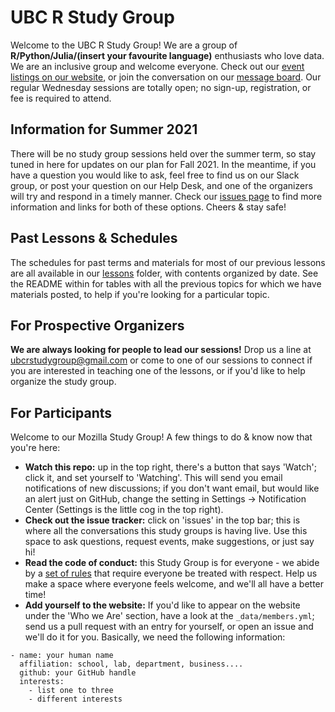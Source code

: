 UBC R Study Group
=======================

Welcome to the UBC R Study Group! We are a group of **R/Python/Julia/(insert
your favourite language)** enthusiasts who love data. We are an inclusive group
and welcome everyone. Check out our [event listings on our
website](http://ubc-r-study-group.github.io/studyGroup/), or join the
conversation on our [message
board](https://github.com/ubc-r-study-group/studyGroup/issues). Our regular
Wednesday sessions are totally open; no sign-up, registration, or fee is
required to attend.

## Information for Summer 2021
There will be no study group sessions held over the summer term, so stay tuned
in here for updates on our plan for Fall 2021. In the meantime, if you have a
question you would like to ask, feel free to find us on our Slack group, or post
your question on our Help Desk, and one of the organizers will try and respond
in a timely manner. Check our [issues
page](https://github.com/UBC-R-Study-group/studyGroup/issues/) to find more
information and links for both of these options. Cheers & stay safe!

## Past Lessons & Schedules
The schedules for past terms and materials for most of our previous lessons are
all available in our
[lessons](https://github.com/UBC-R-Study-group/studyGroup/tree/gh-pages/lessons)
folder, with contents organized by date. See the README within for tables with
all the previous topics for which we have materials posted, to help if you're
looking for a particular topic.

## For Prospective Organizers
**We are always looking for people to lead our sessions!** Drop us a line at
ubcrstudygroup@gmail.com or come to one of our sessions to connect if you are
interested in teaching one of the lessons, or if you'd like to help organize
the study group.

## For Participants
Welcome to our Mozilla Study Group! A few things to do & know now that you're
here:

 - **Watch this repo:** up in the top right, there's a button that says 'Watch';
 click it, and set yourself to 'Watching'. This will send you email
 notifications of new discussions; if you don't want email, but would like an
 alert just on GitHub, change the setting in Settings -> Notification Center
 (Settings is the little cog in the top right).
 - **Check out the issue tracker:** click on 'issues' in the top bar; this is 
 where all the conversations this study groups is having live. Use this space 
 to ask questions, request events, make suggestions, or just say hi!
  - **Read the code of conduct:** this Study Group is for everyone - we abide by
 a [set of rules](https://www.mozillascience.org/code-of-conduct/) that require
 everyone be treated with respect. Help us make a space where everyone feels
 welcome, and we'll all have a better time!
 - **Add yourself to the website:** If you'd like to appear on the website under
 the 'Who we Are' section, have a look at the `_data/members.yml`; send us a
 pull request with an entry for yourself, or open an issue and we'll do it for
 you. Basically, we need the following information:


```
- name: your human name
  affiliation: school, lab, department, business....
  github: your GitHub handle
  interests:
    - list one to three
    - different interests
```
